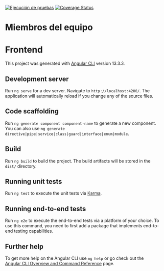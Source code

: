 [![Ejecución de pruebas](https://github.com/SyTW-2122/E01/actions/workflows/node.js.yml/badge.svg)](https://github.com/SyTW-2122/E01/actions/workflows/node.js.yml) [![Coverage Status](https://coveralls.io/repos/github/SyTW-2122/E01/badge.svg?branch=main)](https://coveralls.io/github/SyTW-2122/E01?branch=main)

# Miembros del equipo

# Frontend

This project was generated with [Angular CLI](https://github.com/angular/angular-cli) version 13.3.3.

## Development server

Run `ng serve` for a dev server. Navigate to `http://localhost:4200/`. The application will automatically reload if you change any of the source files.

## Code scaffolding

Run `ng generate component component-name` to generate a new component. You can also use `ng generate directive|pipe|service|class|guard|interface|enum|module`.

## Build

Run `ng build` to build the project. The build artifacts will be stored in the `dist/` directory.

## Running unit tests

Run `ng test` to execute the unit tests via [Karma](https://karma-runner.github.io).

## Running end-to-end tests

Run `ng e2e` to execute the end-to-end tests via a platform of your choice. To use this command, you need to first add a package that implements end-to-end testing capabilities.

## Further help

To get more help on the Angular CLI use `ng help` or go check out the [Angular CLI Overview and Command Reference](https://angular.io/cli) page.
